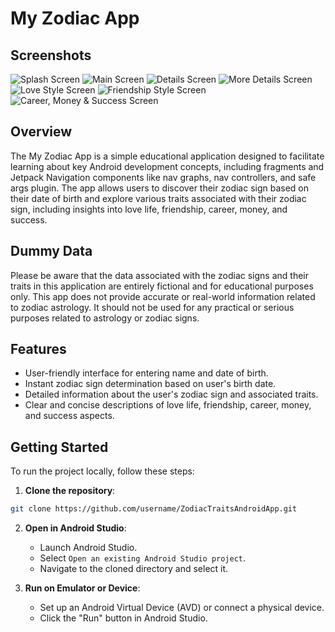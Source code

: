 # My Zodiac App

## Screenshots
![Splash Screen](https://github.com/manikbora/zodiac_app/blob/22c2eb73c84df29e1ab63f6b58313c2cce9b2b5c/Splash%20Screen.png)
![Main Screen](https://github.com/manikbora/zodiac_app/blob/22c2eb73c84df29e1ab63f6b58313c2cce9b2b5c/Main%20Screen.png)
![Details Screen](https://github.com/manikbora/zodiac_app/blob/22c2eb73c84df29e1ab63f6b58313c2cce9b2b5c/Details%20Screen.png)
![More Details Screen](https://github.com/manikbora/zodiac_app/blob/22c2eb73c84df29e1ab63f6b58313c2cce9b2b5c/More%20Details%20Screen.png)
![Love Style Screen](https://github.com/manikbora/zodiac_app/blob/22c2eb73c84df29e1ab63f6b58313c2cce9b2b5c/Love%20Style.png)
![Friendship Style Screen](https://github.com/manikbora/zodiac_app/blob/22c2eb73c84df29e1ab63f6b58313c2cce9b2b5c/Friendship%20Style.png)
![Career, Money & Success Screen](https://github.com/manikbora/zodiac_app/blob/22c2eb73c84df29e1ab63f6b58313c2cce9b2b5c/Career.png)


## Overview

The My Zodiac App is a simple educational application designed to facilitate learning about key Android development concepts, including fragments and Jetpack Navigation components like nav graphs, nav controllers, and safe args plugin. The app allows users to discover their zodiac sign based on their date of birth and explore various traits associated with their zodiac sign, including insights into love life, friendship, career, money, and success.

## Dummy Data

Please be aware that the data associated with the zodiac signs and their traits in this application are entirely fictional and for educational purposes only. This app does not provide accurate or real-world information related to zodiac astrology. It should not be used for any practical or serious purposes related to astrology or zodiac signs.

## Features

- User-friendly interface for entering name and date of birth.
- Instant zodiac sign determination based on user's birth date.
- Detailed information about the user's zodiac sign and associated traits.
- Clear and concise descriptions of love life, friendship, career, money, and success aspects.


## Getting Started

To run the project locally, follow these steps:

1. **Clone the repository**:

```bash
git clone https://github.com/username/ZodiacTraitsAndroidApp.git
```

2. **Open in Android Studio**:

   - Launch Android Studio.
   - Select `Open an existing Android Studio project`.
   - Navigate to the cloned directory and select it.

3. **Run on Emulator or Device**:

   - Set up an Android Virtual Device (AVD) or connect a physical device.
   - Click the "Run" button in Android Studio.

